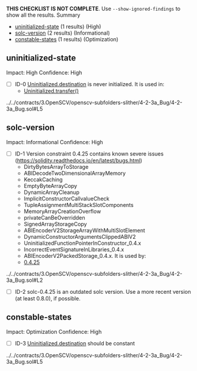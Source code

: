 **THIS CHECKLIST IS NOT COMPLETE**. Use `--show-ignored-findings` to show all the results.
Summary
 - [uninitialized-state](#uninitialized-state) (1 results) (High)
 - [solc-version](#solc-version) (2 results) (Informational)
 - [constable-states](#constable-states) (1 results) (Optimization)
## uninitialized-state
Impact: High
Confidence: High
 - [ ] ID-0
[Uninitialized.destination](../../contracts/3.OpenSCV/openscv-subfolders-slither/4-2-3a_Bug/4-2-3a_Bug.sol#L5) is never initialized. It is used in:
	- [Uninitialized.transfer()](../../contracts/3.OpenSCV/openscv-subfolders-slither/4-2-3a_Bug/4-2-3a_Bug.sol#L7-L9)

../../contracts/3.OpenSCV/openscv-subfolders-slither/4-2-3a_Bug/4-2-3a_Bug.sol#L5


## solc-version
Impact: Informational
Confidence: High
 - [ ] ID-1
Version constraint 0.4.25 contains known severe issues (https://solidity.readthedocs.io/en/latest/bugs.html)
	- DirtyBytesArrayToStorage
	- ABIDecodeTwoDimensionalArrayMemory
	- KeccakCaching
	- EmptyByteArrayCopy
	- DynamicArrayCleanup
	- ImplicitConstructorCallvalueCheck
	- TupleAssignmentMultiStackSlotComponents
	- MemoryArrayCreationOverflow
	- privateCanBeOverridden
	- SignedArrayStorageCopy
	- ABIEncoderV2StorageArrayWithMultiSlotElement
	- DynamicConstructorArgumentsClippedABIV2
	- UninitializedFunctionPointerInConstructor_0.4.x
	- IncorrectEventSignatureInLibraries_0.4.x
	- ABIEncoderV2PackedStorage_0.4.x.
It is used by:
	- [0.4.25](../../contracts/3.OpenSCV/openscv-subfolders-slither/4-2-3a_Bug/4-2-3a_Bug.sol#L2)

../../contracts/3.OpenSCV/openscv-subfolders-slither/4-2-3a_Bug/4-2-3a_Bug.sol#L2


 - [ ] ID-2
solc-0.4.25 is an outdated solc version. Use a more recent version (at least 0.8.0), if possible.

## constable-states
Impact: Optimization
Confidence: High
 - [ ] ID-3
[Uninitialized.destination](../../contracts/3.OpenSCV/openscv-subfolders-slither/4-2-3a_Bug/4-2-3a_Bug.sol#L5) should be constant 

../../contracts/3.OpenSCV/openscv-subfolders-slither/4-2-3a_Bug/4-2-3a_Bug.sol#L5


